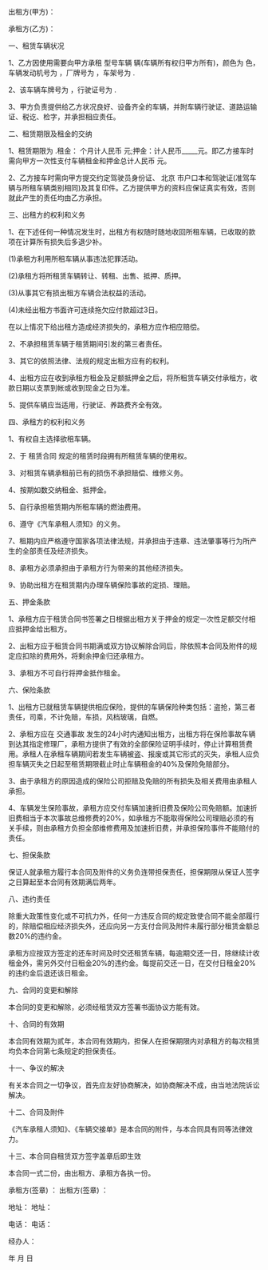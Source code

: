 
 


出租方(甲方)：


承租方(乙方)：


一、租赁车辆状况


1、乙方因使用需要向甲方承租 型号车辆 辆(车辆所有权归甲方所有)，颜色为 色，车辆发动机号为 ，厂牌号为 ，车架号为 .


2、该车辆车牌号为 ，行驶证号为 .


3、甲方负责提供给乙方状况良好、设备齐全的车辆，并附车辆行驶证、道路运输证、税讫、检字，并承担相应责任。


二、租赁期限及租金的交纳


1、租赁期限为 .租金： 个月计人民币 元;押金：计人民币_____元。即乙方接车时需向甲方一次性支付车辆租金和押金总计人民币 元。


2、乙方接车时需向甲方提交约定驾驶员身份证、
北京
市户口本和驾驶证(准驾车辆与所租车辆类别相同)及其复印件。乙方提供甲方的资料应保证真实有效，否则就此产生的责任均由乙方承担。


三、出租方的权利和义务


1、在下述任何一种情况发生时，出租方有权随时随地收回所租车辆，已收取的款项在计算所有损失后多退少补。


(1)承租方利用所租车辆从事违法犯罪活动。


(2)承租方将所租赁车辆转让、转租、出售、抵押、质押。


(3)从事其它有损出租方车辆合法权益的活动。


(4)未经出租方书面许可连续拖欠应付款超过3日。


在以上情况下给出租方造成经济损失的，承租方应作相应赔偿。


2、不承担租赁车辆于租赁期间引发的第三者责任。


3、其它的依照法律、法规的规定出租方应有的权利。


4、出租方应在收到承租方租金及足额抵押金之后，将所租赁车辆交付承租方，收款日期以支票到帐或收到现金之日为准。


5、提供车辆应当适用，行驶证、养路费齐全有效。


四、承租方的权利和义务


1、有权自主选择欲租车辆。


2、于
租赁合同
规定的租赁时段拥有所租赁车辆的使用权。


3、对租赁车辆承租前已有的损伤不承担赔偿、维修义务。


4、按期如数交纳租金、抵押金。


5、自行承担租赁期内所租车辆的燃油费用。


6、遵守《汽车承租人须知》的义务。


7、租期内应严格遵守国家各项法律法规，并承担由于违章、违法肇事等行为所产生的全部责任及经济损失。


8、承租方必须承担由于承租方行为带来的其他经济损失。


9、协助出租方在租赁期内办理车辆保险事故的定损、理赔。


五、押金条款


1、承租方应于租赁合同书签署之日根据出租方关于押金的规定一次性足额交付相应抵押金给出租方。


2、出租方应于租赁合同书期满或双方协议解除合同后，除依照本合同及附件的规定应扣除的费用外，将剩余押金归还承租方。


3、承租方不可自行将押金抵作租金。


六、保险条款


1、出租方已就租赁车辆提供相应保险，提供的车辆保险种类包括：盗抢，第三者责任，司乘，不计免赔，车损，风档玻璃，自燃。


2、承租方应在
交通事故
发生的24小时内通知出租方，出租方将在保险事故车辆到达其指定修理厂，承租方提供了有效的全部保险证明手续时，停止计算租赁费用。承租人在承租车辆期间若发生车辆被盗、报废或其它形式的灭失，承租人应负担车辆灭失之日起至租赁期限截止时止车辆租金的40%及保险免赔部分。


3、由于承租方的原因造成的保险公司拒赔及免赔的所有损失及相关费用由承租人承担。


4、车辆发生保险事故，承租方应交付车辆加速折旧费及保险公司免赔额。加速折旧费相当于本次事故总维修费的20%，如承租方不能取得保险公司理赔必须的有关手续，则由承租方负担全部维修费用及加速折旧费，并承担保险事件不能赔付的责任。


七、担保条款


保证人就承租方履行本合同及附件的义务负连带担保责任，担保期限从保证人签字之日算起至本合同有效期满后两年。


八、违约责任


除重大政策性变化或不可抗力外，任何一方违反合同的规定致使合同不能全部履行的，除赔偿相应经济损失外，还应向另一方支付合同及附件未履行部分租赁金额总数20%的违约金。


承租方应按双方签定的还车时间及时交还租赁车辆，每逾期交还一日，除继续计收租金外，需另外交付日租金20%的违约金。每提前交还一日，在交付日租金20%的违约金后退还该日租金。


九、合同的变更和解除


本合同的变更和解除，必须经租赁双方签署书面协议方能有效。


十、合同的有效期


本合同有效期为贰年，本合同有效期内，担保人在担保期限内对承租方的每次租赁均负本合同第七条规定的担保责任。


十一、争议的解决


有关本合同之一切争议，首先应友好协商解决，如协商解决不成，由当地法院诉讼解决。


十二、合同及附件


《汽车承租人须知》、《车辆交接单》是本合同的附件，与本合同具有同等法律效力。


十三、本合同自租赁双方签字盖章后即生效


本合同一式二份，由出租方、承租方各执一份。


承租方(签章) ： 出租方(签章) ：


地址： 地址：


电话： 电话：


经办人：


年 月 日
 


 

 
 
 
 
 
  


  
 

  


  


  
 
 
 
 

